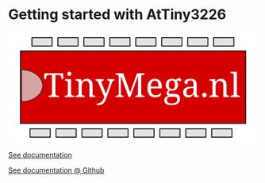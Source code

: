 # Getting started with AtTiny3226

![Alt text](Images/TinyMega.svg)

[See documentation](https://tinymega.nl/Projects/GettingStarted-AtTiny3226/StartingTiny3226.html)


[See documentation @ Github](https://htmlpreview.github.io/?https://github.com/deKees687/Starting-with-AtTiny3226/blob/main/StartingTiny3226.html)

